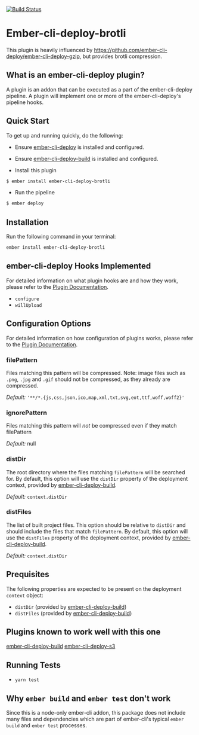 [![Build Status](https://travis-ci.org/mfeckie/ember-cli-deploy-brotli.svg?branch=master)](https://travis-ci.org/mfeckie/ember-cli-deploy-brotli)

# Ember-cli-deploy-brotli

This plugin is heavily influenced by https://github.com/ember-cli-deploy/ember-cli-deploy-gzip, but provides brotli compression.

## What is an ember-cli-deploy plugin?

A plugin is an addon that can be executed as a part of the ember-cli-deploy pipeline. A plugin will implement one or more of the ember-cli-deploy's pipeline hooks.

## Quick Start

To get up and running quickly, do the following:

- Ensure [ember-cli-deploy](https://github.com/ember-cli-deploy/ember-cli-deploy) is installed and configured.

- Ensure [ember-cli-deploy-build](https://github.com/ember-cli-deploy/ember-cli-deploy-build) is installed and configured.

- Install this plugin

```bash
$ ember install ember-cli-deploy-brotli
```

- Run the pipeline

```bash
$ ember deploy
```

## Installation

Run the following command in your terminal:

```bash
ember install ember-cli-deploy-brotli
```

## ember-cli-deploy Hooks Implemented

For detailed information on what plugin hooks are and how they work, please refer to the [Plugin Documentation][1].

- `configure`
- `willUpload`

## Configuration Options

For detailed information on how configuration of plugins works, please refer to the [Plugin Documentation][1].

### filePattern

Files matching this pattern will be compressed.
Note: image files such as `.png`, `.jpg` and `.gif` should not be compressed, as they already are compressed.

*Default:* `'**/*.{js,css,json,ico,map,xml,txt,svg,eot,ttf,woff,woff2}'`

### ignorePattern

Files matching this pattern will *not* be compressed even if they match filePattern

*Default:* null

### distDir

The root directory where the files matching `filePattern` will be searched for. By default, this option will use the `distDir` property of the deployment context, provided by [ember-cli-deploy-build][2].

*Default:* `context.distDir`

### distFiles

The list of built project files. This option should be relative to `distDir` and should include the files that match `filePattern`. By default, this option will use the `distFiles` property of the deployment context, provided by [ember-cli-deploy-build][2].

*Default:* `context.distDir`

## Prequisites

The following properties are expected to be present on the deployment `context` object:

- `distDir`      (provided by [ember-cli-deploy-build][2])
- `distFiles`    (provided by [ember-cli-deploy-build][2])

## Plugins known to work well with this one

[ember-cli-deploy-build][2]
[ember-cli-deploy-s3][3]

## Running Tests

* `yarn test`

## Why `ember build` and `ember test` don't work

Since this is a node-only ember-cli addon, this package does not include many files and dependencies which are part of ember-cli's typical `ember build` and `ember test` processes.

[1]: http://ember-cli-deploy.github.io/ember-cli-deploy/plugins/ "Plugin Documentation"
[2]: https://github.com/zapnito/ember-cli-deploy-build "ember-cli-deploy-build"
[3]: https://github.com/zapnito/ember-cli-deploy-s3 "ember-cli-deploy-s3"
